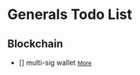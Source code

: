 # Generals Todo List
## Blockchain
- [] multi-sig wallet <small> [More](https://github.com/gnosis/MultiSigWallet) </small>
